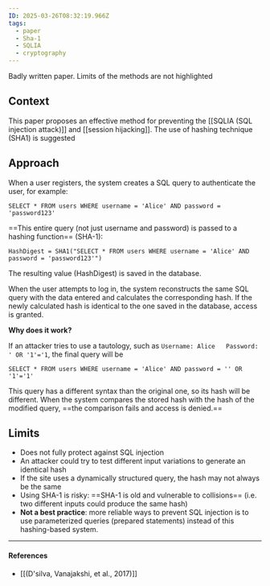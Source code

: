 ```yaml
---
ID: 2025-03-26T08:32:19.966Z
tags:
  - paper
  - Sha-1
  - SQLIA
  - cryptography
---
```

Badly written paper. Limits of the methods are not highlighted
## Context

This paper proposes an effective method for preventing the [[SQLIA (SQL injection attack)]] and [[session hijacking]]. The use of hashing technique (SHA1) is suggested

## Approach

When a user registers, the system creates a SQL query to authenticate the user, for example:

`SELECT * FROM users WHERE username = 'Alice' AND password = 'password123'`

==This entire query (not just username and password) is passed to a hashing function== (SHA-1):

`HashDigest = SHA1("SELECT * FROM users WHERE username = 'Alice' AND password = 'password123'")`

The resulting value (HashDigest) is saved in the database.

When the user attempts to log in, the system reconstructs the same SQL query with the data entered and calculates the corresponding hash. If the newly calculated hash is identical to the one saved in the database, access is granted.

**Why does it work?**

If an attacker tries to use a tautology, such as `Username: Alice  
Password: ' OR '1'='1`, the final query will be

`SELECT * FROM users WHERE username = 'Alice' AND password = '' OR '1'='1'`

This query has a different syntax than the original one, so its hash will be different. When the system compares the stored hash with the hash of the modified query, ==the comparison fails and access is denied.==

## Limits

- Does not fully protect against SQL injection
- An attacker could try to test different input variations to generate an identical hash
- If the site uses a dynamically structured query, the hash may not always be the same
- Using SHA-1 is risky: ==SHA-1 is old and vulnerable to collisions== (i.e. two different inputs could produce the same hash)
- **Not a best practice**: more reliable ways to prevent SQL injection is to use parameterized queries (prepared statements) instead of this hashing-based system.

---
#### References
- [[(D'silva, Vanajakshi, et al., 2017)]]
